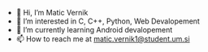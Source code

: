 - 👋 Hi, I’m Matic Vernik
- 👀 I’m interested in C, C++, Python, Web Devalopement
- 🌱 I’m currently learning Android devalopement
- 📫 How to reach me at matic.vernik1@student.um.si
